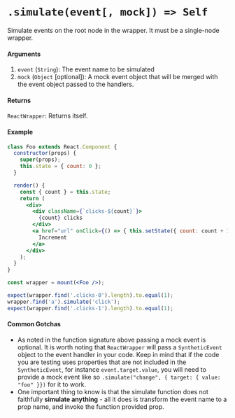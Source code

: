 # `.simulate(event[, mock]) => Self`

Simulate events on the root node in the wrapper. It must be a single-node wrapper.


#### Arguments

1. `event` (`String`): The event name to be simulated
2. `mock` (`Object` [optional]): A mock event object that will be merged with the event object passed to the handlers.


#### Returns

`ReactWrapper`: Returns itself.


#### Example

```jsx
class Foo extends React.Component {
  constructor(props) {
    super(props);
    this.state = { count: 0 };
  }

  render() {
    const { count } = this.state;
    return (
      <div>
        <div className={`clicks-${count}`}>
          {count} clicks
        </div>
        <a href="url" onClick={() => { this.setState({ count: count + 1 }); }}>
          Increment
        </a>
      </div>
    );
  }
}

const wrapper = mount(<Foo />);

expect(wrapper.find('.clicks-0').length).to.equal(1);
wrapper.find('a').simulate('click');
expect(wrapper.find('.clicks-1').length).to.equal(1);
```



#### Common Gotchas

- As noted in the function signature above passing a mock event is optional. It is worth noting that `ReactWrapper` will pass a `SyntheticEvent` object to the event handler in your code. Keep in mind that if the code you are testing uses properties that are not included in the `SyntheticEvent`, for instance `event.target.value`, you will need to provide a mock event like so `.simulate("change", { target: { value: "foo" }})` for it to work.
- One important thing to know is that the simulate function does not faithfully **simulate anything** - all it does is transform the event name to a prop name, and invoke the function provided prop.

